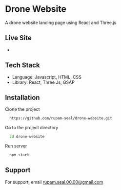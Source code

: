 # Drone Website
A drone website landing page using React and Three.js

## Live Site

- 

## Tech Stack

- Language: Javascript, HTML, CSS
- Library: React, Three Js, GSAP

## Installation

Clone the project

```bash
  https://github.com/rupam-seal/drone-website.git
```

Go to the project directory

```bash
  cd drone-website

```

Run server

```bash
  npm start
```

## Support

For support, email rupam.seal.00.00@gmail.com

